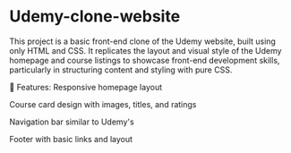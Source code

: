 # Udemy-clone-website
This project is a basic front-end clone of the Udemy website, built using only HTML and CSS. It replicates the layout and visual style of the Udemy homepage and course listings to showcase front-end development skills, particularly in structuring content and styling with pure CSS.

🚀 Features:
Responsive homepage layout

Course card design with images, titles, and ratings

Navigation bar similar to Udemy's

Footer with basic links and layout
